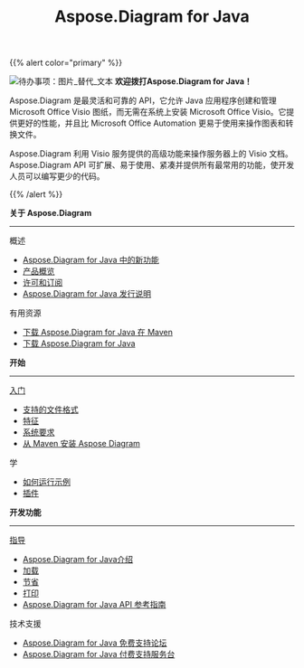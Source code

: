 ﻿---
title: Aspose.Diagram for Java
type: docs
description: Aspose.Diagram 是最灵活和可靠的 API，它允许 Java 应用程序创建和管理 Microsoft Office Visio 图纸，而无需在系统上安装 Microsoft Office Visio。
weight: 20
url: /zh/java/
is_root: true
---
{{% alert color="primary" %}}

![待办事项：图片_替代_文本](home_1.png)
**欢迎拨打Aspose.Diagram for Java！**

Aspose.Diagram 是最灵活和可靠的 API，它允许 Java 应用程序创建和管理 Microsoft Office Visio 图纸，而无需在系统上安装 Microsoft Office Visio。它提供更好的性能，并且比 Microsoft Office Automation 更易于使用来操作图表和转换文件。

Aspose.Diagram 利用 Visio 服务提供的高级功能来操作服务器上的 Visio 文档。 Aspose.Diagram API 可扩展、易于使用、紧凑并提供所有最常用的功能，使开发人员可以编写更少的代码。

{{% /alert %}}
<div class="row">
	<div class="col-md-4">
		<p><b>关于 Aspose.Diagram</b></p>
			<hr><p>概述</p></hr>
			<ul>
				<li><a href="/diagram/zh/java/whatsnew/">Aspose.Diagram for Java 中的新功能</a></li>
				<li><a href="/diagram/zh/java/overview/">产品概览</a></li>
				<li><a href="/diagram/zh/java/licensing/">许可和订阅</a></li>
			  <li><a href="https://releases.aspose.com/zh/diagram/java/release-notes/">Aspose.Diagram for Java 发行说明</a></li>
			</ul>            
	        <p>有用资源</p>
			<ul>
				<li><a href="https://releases.aspose.com/java/repo/com/aspose/aspose-diagram/">下载 Aspose.Diagram for Java 在 Maven</a></li>
				<li><a href="https://releases.aspose.com/zh/diagram/java/">下载 Aspose.Diagram for Java</a></li>
			</ul>
	</div>
	<div class="col-md-4">
		<p><b>开始</b></p>
			<hr><p><a href="/diagram/zh/java/getting-started/">入门</a></p></hr>
			<ul>
				<li><a href="/diagram/zh/java/supported-file-formats/">支持的文件格式</a></li>
				<li><a href="/diagram/zh/java/feature-list/">特征</a></li>
				<li><a href="/diagram/zh/java/system-requirements/">系统要求</a></li>
				<li><a href="/diagram/zh/java/installation/">从 Maven 安装 Aspose Diagram</a></li>
			</ul>
			<p>学</p>
			<ul>
				<li><a href="/diagram/zh/java/how-to-run-aspose-diagram-for-java-examples/">如何运行示例</a></li>
				<li><a href="/diagram/zh/java/plugins/">插件</a></li>
			</ul>
	</div>
	<div class="col-md-4">
		<p><b>开发功能</b></p>
			<hr><p><a href="/diagram/zh/java/developer-guide/">指导</a></p></hr>
			<ul>
				<li><a href="/diagram/zh/java/introduction/">Aspose.Diagram for Java介绍</a></li>
				<li><a href="/diagram/zh/java/open-visio-document/">加载</a></li>
				<li><a href="/diagram/zh/java/save-visio-document/">节省</a></li>
				<li><a href="/diagram/zh/java/working-with-print/">打印</a></li>
				<li><a href="https://reference.aspose.com/diagram/java">Aspose.Diagram for Java API 参考指南</a></li>
			</ul>
			<p>技术支援</p>
			<ul>
				<li><a href="https://forum.aspose.com/c/diagram/17">Aspose.Diagram for Java 免费支持论坛</a></li>
				<li><a href="https://helpdesk.aspose.com/">Aspose.Diagram for Java 付费支持服务台</a></li>
			</ul>
	</div>
</div>
